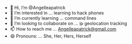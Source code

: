- 👋 Hi, I’m @Angelleapatrick
- 👀 I’m interested in ... learning to hack phones
- 🌱 I’m currently learning ... command lines
- 💞️ I’m looking to collaborate on ... ip geolocation tracking
- 📫 How to reach me ... Angelleapatrick@gmail.com
- 😄 Pronouns: ... She, Her, Hers, Herself

<!---
Angelleapatrick/Angelleapatrick is a ✨ special ✨ repository because its `README.md` (this file) appears on your GitHub profile.
You can click the Preview link to take a look at your changes.
--->
